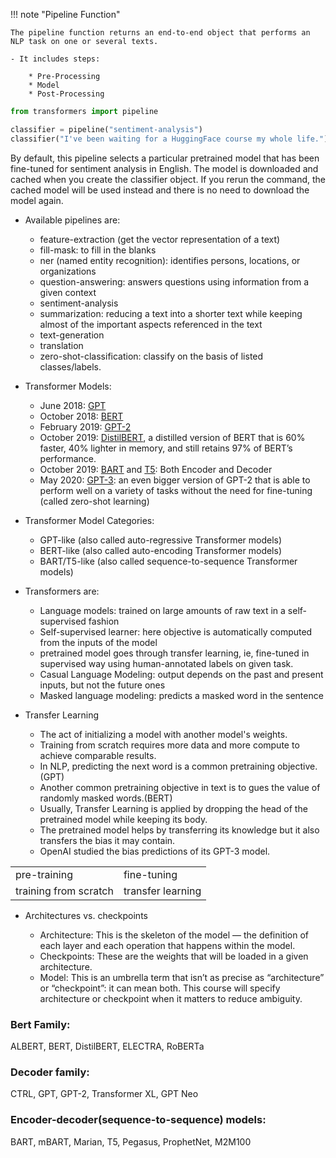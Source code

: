 !!! note "Pipeline Function"

    The pipeline function returns an end-to-end object that performs an NLP task on one or several texts.

    - It includes steps:

        * Pre-Processing
        * Model
        * Post-Processing

``` py
from transformers import pipeline

classifier = pipeline("sentiment-analysis")
classifier("I've been waiting for a HuggingFace course my whole life.")
```
By default, this pipeline selects a particular pretrained model that has been fine-tuned for sentiment analysis in English. The model is downloaded and cached when you create the classifier object. If you rerun the command, the cached model will be used instead and there is no need to download the model again.

- Available pipelines are:

    * feature-extraction (get the vector representation of a text)
    * fill-mask: to fill in the blanks
    * ner (named entity recognition): identifies persons, locations, or organizations
    * question-answering: answers questions using information from a given context
    * sentiment-analysis
    * summarization: reducing a text into a shorter text while keeping almost of the important aspects referenced in the text
    * text-generation
    * translation
    * zero-shot-classification: classify on the basis of listed classes/labels.

- Transformer Models:

    * June 2018: [GPT](https://cdn.openai.com/research-covers/language-unsupervised/language_understanding_paper.pdf)
    * October 2018: [BERT](https://arxiv.org/abs/1810.04805)
    * February 2019: [GPT-2](https://arxiv.org/abs/1910.01108)
    * October 2019: [DistilBERT](https://arxiv.org/abs/1910.01108), a distilled version of BERT that is 60% faster, 40% lighter in memory, and still retains 97% of BERT’s performance.
    * October 2019: [BART](https://arxiv.org/abs/1910.13461) and [T5](https://arxiv.org/abs/1910.10683): Both Encoder and Decoder
    * May 2020: [GPT-3](https://arxiv.org/abs/2005.14165): an even bigger version of GPT-2 that is able to perform well on a variety of tasks without the need for fine-tuning (called zero-shot learning)


- Transformer Model Categories:

    * GPT-like (also called auto-regressive Transformer models)
    * BERT-like (also called auto-encoding Transformer models)
    * BART/T5-like (also called sequence-to-sequence Transformer models)


- Transformers are:

    * Language models: trained on large amounts of raw text in a self-supervised fashion
    * Self-supervised learner: here objective is automatically computed from the inputs of the model
    * pretrained model goes through transfer learning, ie, fine-tuned in supervised way using human-annotated labels on given task.
    * Casual Language Modeling: output depends on the past and present inputs, but not the future ones
    * Masked language modeling: predicts a masked word in the sentence


- Transfer Learning

    * The act of initializing a model with another model's weights.
    * Training from scratch requires more data and more compute to achieve comparable results.
    * In NLP, predicting the next word is a common pretraining objective.(GPT)
    * Another common pretraining objective in text is to gues the value of randomly masked words.(BERT)
    * Usually, Transfer Learning is applied by dropping the head of the pretrained model while keeping its body.
    * The pretrained model helps by transferring its knowledge but it also transfers the bias it may contain.
    * OpenAI studied the bias predictions of its GPT-3 model.

|||
-|-  
pre-training | fine-tuning
training from scratch | transfer learning

- Architectures vs. checkpoints

    * Architecture: This is the skeleton of the model — the definition of each layer and each operation that happens within the model.
    * Checkpoints: These are the weights that will be loaded in a given architecture.
    * Model: This is an umbrella term that isn’t as precise as “architecture” or “checkpoint”: it can mean both. This course will specify architecture or checkpoint when it matters to reduce ambiguity.

### Bert Family: 
ALBERT, BERT, DistilBERT, ELECTRA, RoBERTa

### Decoder family: 
CTRL, GPT, GPT-2, Transformer XL, GPT Neo

### Encoder-decoder(sequence-to-sequence) models:
BART, mBART, Marian, T5, Pegasus, ProphetNet, M2M100

